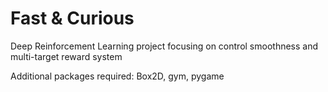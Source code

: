 # Fast & Curious
Deep Reinforcement Learning project focusing on control smoothness and multi-target reward system

Additional packages required: Box2D, gym, pygame
